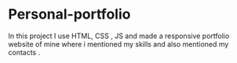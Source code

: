 # Personal-portfolio
In this project I use HTML, CSS , JS and made a responsive portfolio website of mine where i mentioned my skills and also mentioned  my contacts .
